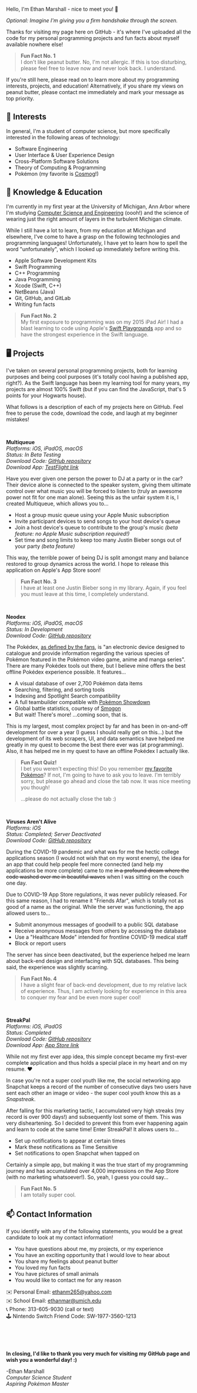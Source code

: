 Hello, I'm Ethan Marshall - nice to meet you! 👋

*Optional: Imagine I'm giving you a firm handshake through the screen.*

Thanks for visiting my page here on GitHub - it's where I've uploaded all the code for my personal programming projects and fun facts about myself available nowhere else!

> **Fun Fact No. 1**<br>
> I don't like peanut butter. No, I'm not allergic. If this is too disturbing, please feel free to leave now and never
> look back. I understand.

If you're still here, please read on to learn more about my programming interests, projects, and education! Alternatively, if you share my views on peanut butter, please contact me immediately and mark your message as top priority.

## 👀 Interests
In general, I'm a student of computer science, but more specifically interested in the following areas of technology:

 - Software Engineering
 - User Interface & User Experience Design
 - Cross-Platform Software Solutions
 - Theory of Computing & Programming
 - Pokémon (my favorite is [Cosmog](https://www.pokemon.com/us/pokedex/cosmog)!)

## 🌱 Knowledge & Education
I'm currently in my first year at the University of Michigan, Ann Arbor where I'm studying [Computer Science and Engineering](https://cse.engin.umich.edu) (oooh!) and the science of wearing just the right amount of layers in the turbulent Michigan climate.

While I still have a lot to learn, from my education at Michigan and elsewhere, I've come to have a grasp on the following technologies and programming languages! Unfortunately, I have yet to learn how to spell the word "unfortunately", which I looked up immediately before writing this.

 - Apple Software Development Kits
 - Swift Programming
 - C++ Programming
 - Java Programming
 - Xcode (Swift, C++)
 - NetBeans (Java)
 - Git, GitHub, and GitLab
 - Writing fun facts

> **Fun Fact No. 2**<br>
> My first exposure to programming was on my 2015 iPad Air! I had a blast learning to code using Apple's [Swift Playgrounds](https://www.apple.com/swift/playgrounds/) app and so have the strongest experience in the Swift language.

## 🖥 Projects

I've taken on several personal programming projects, both for learning purposes and being cool purposes (it's totally cool having a published app, right?). As the Swift language has been my learning tool for many years, my projects are almost 100%  Swift (but if you can find the JavaScript, that's 5 points for your Hogwarts house).

What follows is a description of each of my projects here on GitHub. Feel free to peruse the code, download the code, and laugh at my beginner mistakes!

<br>

**Multiqueue**<br>
*Platforms: iOS, iPadOS, macOS*<br>
*Status: In Beta Testing*<br>
*Download Code: [GitHub repository](https://github.com/BaBingoBango/Multiqueue)*<br>
*Download App: [TestFlight link](https://testflight.apple.com/join/oJSdQDmo)*

Have you ever given one person the power to DJ at a party or in the car? Their device alone is connected to the speaker system, giving them ultimate control over what music you will be forced to listen to (truly an awesome power not fit for one man alone). Seeing this as the unfair system it is, I created Multiqueue, which allows you to...

 - Host a group music queue using your Apple Music subscription
 - Invite participant devices to send songs to your host device's queue
 - Join a host device's queue to contribute to the group's music *(beta feature: no Apple Music subscription required!)*
 - Set time and song limits to keep too many Justin Bieber songs out of your party *(beta feature)*

This way, the terrible power of being DJ is split amongst many and balance restored to group dynamics across the world. I hope to release this application on Apple's App Store soon!

> **Fun Fact No. 3**<br>
> I have at least one Justin Bieber song in my library. Again, if you feel you must leave at this time, I completely understand.

<br>

**Neodex**<br>
*Platforms: iOS, iPadOS, macOS*<br>
*Status: In Development*<br>
*Download Code: [GitHub repository](https://github.com/BaBingoBango/Neodex)*<br>

The Pokédex, [as defined by the fans](https://pokemon.fandom.com/wiki/Pok%C3%A9dex), is "an electronic device designed to catalogue and provide information regarding the various species of Pokémon featured in the Pokémon video game, anime and manga series". There are many Pokédex tools out there, but I believe mine offers the best offline Pokédex experience possible. It features...

 - A visual database of over 2,700 Pokémon data items
 - Searching, filtering, and sorting tools
 - Indexing and Spotlight Search compatibility
 - A full teambuilder compatible with [Pokémon Showdown](https://pokemonshowdown.com)
 - Global battle statistics, courtesy of [Smogon](https://www.smogon.com)
 - But wait! There's more! ...coming soon, that is.

This is my largest, most complex project by far and has been in on-and-off development for over a year (I guess I should really get on this...) but the development of its web scrapers, UI, and data semantics have helped me greatly in my quest to become the best there ever was (at programming). Also, it has helped me in my quest to have an offline Pokédex I actually like.

> **Fun Fact Quiz!**<br>
> I bet you weren't expecting this! Do you remember [my favorite Pokémon](https://www.pokemon.com/us/pokedex/cosmog)? If not, I'm going to have to ask you to leave. I'm terribly sorry, but please go ahead and close the tab now. It was nice meeting you though!
> 
> ...please do not actually close the tab :)

<br>

**Viruses Aren't Alive**<br>
*Platforms: iOS*<br>
*Status: Completed; Server Deactivated*<br>
*Download Code: [GitHub repository](https://github.com/BaBingoBango/Friends-Afar)*

During the COVID-19 pandemic and what was for me the hectic college applications season (I would not wish that on my worst enemy), the idea for an app that could help people feel more connected (and help my applications be more complete) came to me ~~in a profound dream where the code washed over me in beautiful waves~~ when I was sitting on the couch one day.

Due to COVID-19 App Store regulations, it was never publicly released. For this same reason, I had to rename it "Friends Afar", which is totally not as good of a name as the original. While the server was functioning, the app allowed users to...

 - Submit anonymous messages of goodwill to a public SQL database
 - Receive anonymous messages from others by accessing the database
 - Use a "Healthcare Mode" intended for frontline COVID-19 medical staff
 - Block or report users

The server has since been deactivated, but the experience helped me learn about back-end design and interfacing with SQL databases. This being said, the experience was slightly scarring.

> **Fun Fact No. 4**<br>
> I have a slight fear of back-end development, due to my relative lack of experience. Thus, I am actively looking for experience in this area to conquer my fear and be even more super cool!

<br>

**StreakPal**<br>
*Platforms: iOS, iPadOS*<br>
*Status: Completed*<br>
*Download Code: [GitHub repository](https://github.com/BaBingoBango/StreakPal)*<br>
*Download App: [App Store link](https://apps.apple.com/app/streakpal/id1587647711)*

While not my first ever app idea, this simple concept became my first-ever complete application and thus holds a special place in my heart and on my resume. ❤️

In case you're not a super cool youth like me, the social networking app Snapchat keeps a record of the number of consecutive days two users have sent each other an image or video - the super cool youth know this as a *Snapstreak*.

After falling for this marketing tactic, I accumulated very high streaks (my record is over 900 days!) and subsequently lost some of them. This was very disheartening. So I decided to prevent this from ever happening again and learn to code at the same time! Enter StreakPal! It allows users to...

 - Set up notifications to appear at certain times
 - Mark these notifications as Time Sensitive
 - Set notifications to open Snapchat when tapped on

Certainly a simple app, but making it was the true start of my programming journey and has accumulated over 4,000 impressions on the App Store (with no marketing whatsoever!). So, yeah, I guess you could say...

> **Fun Fact No. 5**<br>
> I am totally super cool.

## 📫 Contact Information

If you identify with any of the following statements, you would be a great candidate to look at my contact information!

 - You have questions about me, my projects, or my experience
 - You have an exciting opportunity that I would love to hear about
 - You share my feelings about peanut butter
 - You loved my fun facts
 - You have pictures of small animals
 - You would like to contact me for any reason

✉️ Personal Email: ethanm265@yahoo.com<br>
✉️ School Email: ethanmar@umich.edu<br>
📞 Phone: 313-605-9030 (call or text)<br>
🕹 Nintendo Switch Friend Code: SW-1977-3560-1213

<br>
<br>
<br>

**In closing, I'd like to thank you very much for visiting my GitHub page and wish you a wonderful day! :)**

-Ethan Marshall<br>
*Computer Science Student<br>
Aspiring Pokémon Master*

<!---
BaBingoBango/BaBingoBango is a ✨ special ✨ repository because its `README.md` (this file) appears on your GitHub profile.
You can click the Preview link to take a look at your changes.
--->
